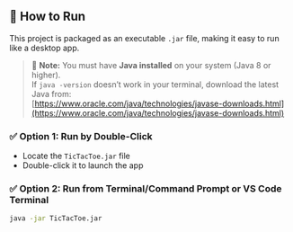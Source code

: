 ## 🚀 How to Run

This project is packaged as an executable `.jar` file, making it easy to run like a desktop app.

> 📝 **Note:** You must have **Java installed** on your system (Java 8 or higher).  
> If `java -version` doesn’t work in your terminal, download the latest Java from:  
> [https://www.oracle.com/java/technologies/javase-downloads.html](https://www.oracle.com/java/technologies/javase-downloads.html)

### ✅ Option 1: Run by Double-Click
- Locate the `TicTacToe.jar` file
- Double-click it to launch the app

### ✅ Option 2: Run from Terminal/Command Prompt or VS Code Terminal
```bash
java -jar TicTacToe.jar
